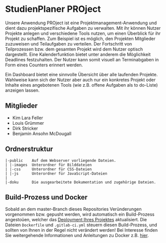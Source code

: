 # StudienPlaner PROject

Unsere Anwendung PROject ist eine Projektmanagement-Anwendung und dient dazu projektspezifische Aufgaben zu verwalten. Mit ihr können Nutzer Projekte anlegen und verschiedene Tools nutzen, um einen Überblick für ihr Projekt zu schaffen. Zum Beispiel ist es möglich, den Projekten Mitglieder zuzuweisen und Teilaufgaben zu verteilen. Der Fortschritt von Teilprozessen bzw. dem gesamten Projekt wird dem Nutzer optisch dargestellt. Eine Kalenderfunktion bietet unter anderem die Möglichkeit Deadlines festzuhalten. Der Nutzer kann somit visuell an Terminabgaben in Form eines Counters erinnert werden.  

Ein Dashboard bietet eine sinnvolle Übersicht über alle laufenden Projekte. Wahlweise kann sich der Nutzer aber auch nur ein konkretes Projekt oder Inhalte eines angebotenen Tools (wie z.B. offene Aufgaben als to do-Liste) anzeigen lassen.

## Mitglieder

- Kim Lara Feller
- Louis Grümmer
- Dirk Stricker
- Benjamin Ansohn McDougall

## Ordnerstruktur

    |-public    Auf dem Webserver vorliegende Dateien.
    | |-images  Unterordner für Bilddateien
    | |-css     Unterordner für CSS-Dateien
    | |-js      Unterordner für JavaScript-Dateien
    |
    |-doku      Die ausgearbeitete Dokumentation und zugehörige Dateien.

## Build-Prozess und Docker

Sobald an dem master-Branch dieses Repositories Veründerungen vorgenommen bzw. gepusht werden, wird automatisch ein Build-Prozess angestoüen, welcher das [Deployment Ihres Projektes](https://gruppe-07.wp20.mylab.th-luebeck.de) aktualisiert. Die Dateien `Dockerfile` und `.gitlab-ci.yml` steuern diesen Build-Prozess, und sollten von Ihnen in der Regel nicht verändert werden! Bei Interesse finden Sie weitergehende Informationen und Anleitungen zu Docker z.B. [hier](https://doku.mylab.th-luebeck.de/docs/docker/).
